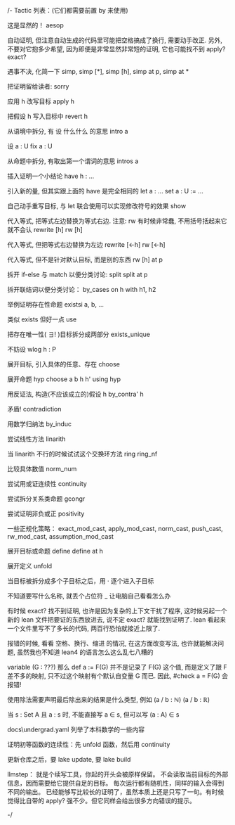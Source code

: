 /-
Tactic 列表：(它们都需要前置 by 来使用)

这是显然的！
aesop

自动证明, 但注意自动生成的代码里可能把空格搞成了换行, 需要动手改正. 另外, 不要对它抱多少希望, 因为即便是非常显然非常短的证明, 它也可能找不到
apply?
exact?

遇事不决, 化简一下
simp, simp [*], simp [h], simp at p, simp at *

把证明留给读者:
sorry

应用 h 改写目标
apply h

把假设 h 写入目标中
revert h

从语境中拆分, 有 设 什么什么 的意思
intro a

设 a : U
fix a : U

从命题中拆分, 有取出第一个谓词的意思
intros a

插入证明一个小结论
have h : ...

引入新的量, 但其实跟上面的 have 是完全相同的
let a : ...
set a : U := ...

自己动手重写目标, 与 let 联合使用可以实现修改符号的效果
show

代入等式, 把等式左边替换为等式右边. 注意: rw 有时候非常蠢, 不用括号括起来它就不会认
rewrite [h]
rw [h]

代入等式, 但把等式右边替换为左边
rewrite [←h]
rw [←h]

代入等式, 但不是针对默认目标, 而是别的东西
rw [h] at p

拆开 if-else 与 match 以便分类讨论:
split
split at p

拆开联结词以便分类讨论：
by_cases on h with h1, h2

举例证明存在性命题
existsi a, b, ...

类似 exists 但好一点
use

把存在唯一性( ∃! )目标拆分成两部分
exists_unique

不妨设
wlog h : P

展开目标, 引入具体的任意、存在
choose

展开命题 hyp
choose a b h h' using hyp

用反证法, 构造(不应该成立的)假设 h
by_contra' h

矛盾!
contradiction

用数学归纳法
by_induc

尝试线性方法
linarith

当 linarith 不行的时候试试这个交换环方法
ring
ring_nf

比较具体数值
norm_num

尝试用或证连续性
continuity

尝试拆分关系类命题
gcongr

尝试证明非负或正
positivity

一些正规化策略：
exact_mod_cast, apply_mod_cast, norm_cast, push_cast, rw_mod_cast, assumption_mod_cast

展开目标或命题
define
define at h

展开定义
unfold




当目标被拆分成多个子目标之后，用 · 逐个进入子目标

不知道要写什么名称, 就丢个占位符 _ 让电脑自己看看怎么办

有时候 exact? 找不到证明, 也许是因为复杂的上下文干扰了程序, 这时候另起一个新的 lean 文件把要证的东西放进去, 说不定 exact? 就能找到证明了.
lean 看起来一个文件里写不了多长的代码, 两百行恐怕就接近上限了.

报错的时候, 看看 空格、换行、缩进 的情况, 在这方面改变写法, 也许就能解决问题, 虽然我也不知道 lean4 的语言怎么这么乱七八糟的

variable (G : ???)
那么 def a := F(G) 并不是记录了 F(G) 这个值, 而是定义了跟 F 差不多的映射, 只不过这个映射有个默认自变量 G 而已. 因此, #check a = F(G) 会报错!

使用除法需要声明最后除出来的结果是什么类型, 例如
(a / b : ℕ)
(a / b : ℝ)

当 s : Set A 且 a : s 时, 不能直接写 a ∈ s, 但可以写 (a : A) ∈ s

docs\undergrad.yaml 列举了本科数学的一些内容

证明初等函数的连续性：先 unfold 函数，然后用 continuity

更新仓库之后，要 lake update, 要 lake build

llmstep：
就是个续写工具，你起的开头会被原样保留。
不会读取当前目标的外部信息，因而需要给它提供自足的目标。
每次运行都有随机性，同样的输入会得到不同的输出。
已经能够写比较长的证明了，虽然本质上还是只写了一句。有时候觉得比自带的 apply? 强不少。但它同样会给出很多方向错误的提示。


-/
